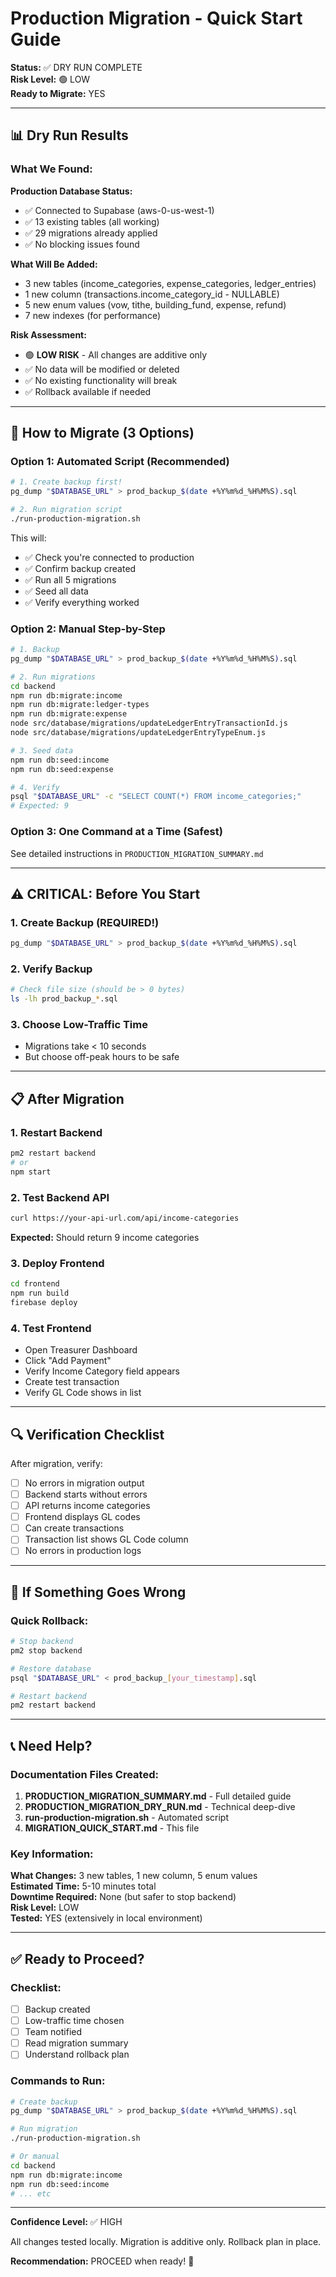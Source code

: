 # Production Migration - Quick Start Guide

**Status:** ✅ DRY RUN COMPLETE  
**Risk Level:** 🟢 LOW  
**Ready to Migrate:** YES

---

## 📊 Dry Run Results

### What We Found:

**Production Database Status:**
- ✅ Connected to Supabase (aws-0-us-west-1)
- ✅ 13 existing tables (all working)
- ✅ 29 migrations already applied
- ✅ No blocking issues found

**What Will Be Added:**
- 3 new tables (income_categories, expense_categories, ledger_entries)
- 1 new column (transactions.income_category_id - NULLABLE)
- 5 new enum values (vow, tithe, building_fund, expense, refund)
- 7 new indexes (for performance)

**Risk Assessment:**
- 🟢 **LOW RISK** - All changes are additive only
- ✅ No data will be modified or deleted
- ✅ No existing functionality will break
- ✅ Rollback available if needed

---

## 🚀 How to Migrate (3 Options)

### Option 1: Automated Script (Recommended)
```bash
# 1. Create backup first!
pg_dump "$DATABASE_URL" > prod_backup_$(date +%Y%m%d_%H%M%S).sql

# 2. Run migration script
./run-production-migration.sh
```

This will:
- ✅ Check you're connected to production
- ✅ Confirm backup created
- ✅ Run all 5 migrations
- ✅ Seed all data
- ✅ Verify everything worked

### Option 2: Manual Step-by-Step
```bash
# 1. Backup
pg_dump "$DATABASE_URL" > prod_backup_$(date +%Y%m%d_%H%M%S).sql

# 2. Run migrations
cd backend
npm run db:migrate:income
npm run db:migrate:ledger-types
npm run db:migrate:expense
node src/database/migrations/updateLedgerEntryTransactionId.js
node src/database/migrations/updateLedgerEntryTypeEnum.js

# 3. Seed data
npm run db:seed:income
npm run db:seed:expense

# 4. Verify
psql "$DATABASE_URL" -c "SELECT COUNT(*) FROM income_categories;"
# Expected: 9
```

### Option 3: One Command at a Time (Safest)
See detailed instructions in `PRODUCTION_MIGRATION_SUMMARY.md`

---

## ⚠️ CRITICAL: Before You Start

### 1. Create Backup (REQUIRED!)
```bash
pg_dump "$DATABASE_URL" > prod_backup_$(date +%Y%m%d_%H%M%S).sql
```

### 2. Verify Backup
```bash
# Check file size (should be > 0 bytes)
ls -lh prod_backup_*.sql
```

### 3. Choose Low-Traffic Time
- Migrations take < 10 seconds
- But choose off-peak hours to be safe

---

## 📋 After Migration

### 1. Restart Backend
```bash
pm2 restart backend
# or
npm start
```

### 2. Test Backend API
```bash
curl https://your-api-url.com/api/income-categories
```
**Expected:** Should return 9 income categories

### 3. Deploy Frontend
```bash
cd frontend
npm run build
firebase deploy
```

### 4. Test Frontend
- Open Treasurer Dashboard
- Click "Add Payment"
- Verify Income Category field appears
- Create test transaction
- Verify GL Code shows in list

---

## 🔍 Verification Checklist

After migration, verify:

- [ ] No errors in migration output
- [ ] Backend starts without errors
- [ ] API returns income categories
- [ ] Frontend displays GL codes
- [ ] Can create transactions
- [ ] Transaction list shows GL Code column
- [ ] No errors in production logs

---

## 🚨 If Something Goes Wrong

### Quick Rollback:
```bash
# Stop backend
pm2 stop backend

# Restore database
psql "$DATABASE_URL" < prod_backup_[your_timestamp].sql

# Restart backend
pm2 restart backend
```

---

## 📞 Need Help?

### Documentation Files Created:

1. **PRODUCTION_MIGRATION_SUMMARY.md** - Full detailed guide
2. **PRODUCTION_MIGRATION_DRY_RUN.md** - Technical deep-dive
3. **run-production-migration.sh** - Automated script
4. **MIGRATION_QUICK_START.md** - This file

### Key Information:

**What Changes:** 3 new tables, 1 new column, 5 enum values  
**Estimated Time:** 5-10 minutes total  
**Downtime Required:** None (but safer to stop backend)  
**Risk Level:** LOW  
**Tested:** YES (extensively in local environment)

---

## ✅ Ready to Proceed?

### Checklist:
- [ ] Backup created
- [ ] Low-traffic time chosen
- [ ] Team notified
- [ ] Read migration summary
- [ ] Understand rollback plan

### Commands to Run:
```bash
# Create backup
pg_dump "$DATABASE_URL" > prod_backup_$(date +%Y%m%d_%H%M%S).sql

# Run migration
./run-production-migration.sh

# Or manual
cd backend
npm run db:migrate:income
npm run db:seed:income
# ... etc
```

---

**Confidence Level:** ✅ HIGH

All changes tested locally. Migration is additive only. Rollback plan in place.

**Recommendation:** PROCEED when ready! 🚀
